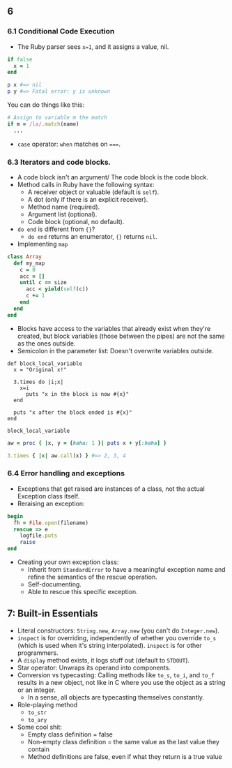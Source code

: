 ## 6

### 6.1 Conditional Code Execution

- The Ruby parser sees `x=1`, and it assigns a value, nil.

``` ruby
if false
  x = 1
end

p x #=> nil
p y #=> Fatal error: y is unknown
```

You can do things like this:

``` ruby
# Assign to variable m the match
if m = /la/.match(name)
  ...
```

- `case` operator: `when` matches on `===`.

### 6.3 Iterators and code blocks.

- A code block isn't an argument/ The code block is the code block.
- Method calls in Ruby have the following syntax:
  - A receiver object or valuable (default is `self`).
  - A dot (only if there is an explicit receiver).
  - Method name (required).
  - Argument list (optional).
  - Code block (optional, no default).
- `do end` is different from `{}`?
  - `do end` returns an enumerator, `{}` returns `nil`.
- Implementing `map`

``` ruby
class Array
  def my_map
    c = 0
    acc = []
    until c == size
      acc < yield(self(c))
      c += 1
    end
  end
end
```

- Blocks have access to the variables that already exist when they're created, but block variables (those between the pipes) are not the same as the ones outside.
- Semicolon in the parameter list: Doesn't overwrite variables outside.

```
def block_local_variable
  x = "Original x!"

  3.times do |i;x|
    x=i
      puts "x in the block is now #{x}"
  end

  puts "x after the block ended is #{x}"
end

block_local_variable
```

``` ruby
aw = proc { |x, y = {haha: 1 }| puts x + y[:haha] }

3.times { |x| aw.call(x) } #=> 2, 3, 4
```

### 6.4 Error handling and exceptions

- Exceptions that get raised are instances of a class, not the actual Exception class itself.
- Reraising an exception:

``` ruby
begin
  fh = File.open(filename)
  rescue => e
    logfile.puts
    raise
end
```

- Creating your own exception class:
  - Inherit from `StandardError` to have a meaningful exception name and refine the semantics of the rescue operation.
  - Self-documenting.
  - Able to rescue this specific exception.

## 7: Built-in Essentials

- Literal constructors: `String.new`, `Array.new` (you can't do `Integer.new`).
- `inspect` is for overriding, independently of whether you override `to_s` (which is used when it's string interpolated). `inspect` is for other programmers.
- A `display` method exists, it logs stuff out (default to `STDOUT`).
- Star operator: Unwraps its operand into components.
- Conversion vs typecasting: Calling methods like `to_s`, `to_i`, and `to_f` results in a new object, not like in C where you use the object as a string or an integer.
  - In a sense, all objects are typecasting themselves constantly.
- Role-playing method
  - `to_str`
  - `to_ary`
- Some cool shit:
  - Empty class definition = false
  - Non-empty class definition = the same value as the last value they contain
  - Method definitions are false, even if what they return is a true value
